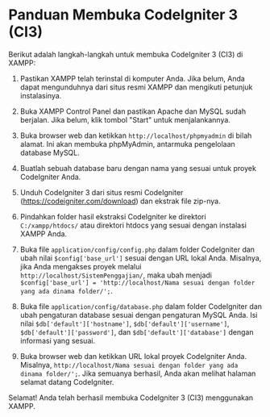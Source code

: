 # Panduan Membuka CodeIgniter 3 (CI3)

Berikut adalah langkah-langkah untuk membuka CodeIgniter 3 (CI3) di XAMPP:

1. Pastikan XAMPP telah terinstal di komputer Anda. Jika belum, Anda dapat mengunduhnya dari situs resmi XAMPP dan mengikuti petunjuk instalasinya.

2. Buka XAMPP Control Panel dan pastikan Apache dan MySQL sudah berjalan. Jika belum, klik tombol "Start" untuk menjalankannya.

3. Buka browser web dan ketikkan `http://localhost/phpmyadmin` di bilah alamat. Ini akan membuka phpMyAdmin, antarmuka pengelolaan database MySQL.

4. Buatlah sebuah database baru dengan nama yang sesuai untuk proyek CodeIgniter Anda.

5. Unduh CodeIgniter 3 dari situs resmi CodeIgniter (https://codeigniter.com/download) dan ekstrak file zip-nya.

6. Pindahkan folder hasil ekstraksi CodeIgniter ke direktori `C:/xampp/htdocs/` atau direktori htdocs yang sesuai dengan instalasi XAMPP Anda.

7. Buka file `application/config/config.php` dalam folder CodeIgniter dan ubah nilai `$config['base_url']` sesuai dengan URL lokal Anda. Misalnya, jika Anda mengakses proyek melalui `http://localhost/SistemPenggajian/`, maka ubah menjadi `$config['base_url'] = 'http://localhost/Nama sesuai dengan folder yang ada dinama folder/';`.

8. Buka file `application/config/database.php` dalam folder CodeIgniter dan ubah pengaturan database sesuai dengan pengaturan MySQL Anda. Isi nilai `$db['default']['hostname']`, `$db['default']['username']`, `$db['default']['password']`, dan `$db['default']['database']` dengan informasi yang sesuai.

9. Buka browser web dan ketikkan URL lokal proyek CodeIgniter Anda. Misalnya, `http://localhost/Nama sesuai dengan folder yang ada dinama folder/';`. Jika semuanya berhasil, Anda akan melihat halaman selamat datang CodeIgniter.

Selamat! Anda telah berhasil membuka CodeIgniter 3 (CI3) menggunakan XAMPP.
